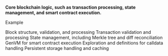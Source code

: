 **Core blockchain logic, such as transaction processing, state management, and smart contract execution.**

Example 

Block structure, validation, and processing
Transaction validation and processing
State management, including Merkle tree and diff reconciliation
GenVM for smart contract execution
Exploration and definitions for calldata handling
Persistent storage handling and caching